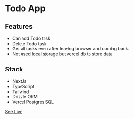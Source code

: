 # Todo App

## Features
- Can add Todo task
- Delete Todo task
- Get all tasks even after leaving browser and coming back.
- Not used local storage but vercel db to store data

## Stack
- NextJs
- TypeScript
- Tailwind
- Drizzle ORM
- Vercel Postgres SQL
  
[See Live](https://todo-next-drizzle-sanity.vercel.app/)
